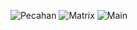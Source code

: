 ![Pecahan](https://github.com/MatthewAldhinoSirait/4522210087_MatthewAldhinoSirait/assets/148308997/2b4ba660-1d92-4778-b956-d2901b515395)
![Matrix](https://github.com/MatthewAldhinoSirait/4522210087_MatthewAldhinoSirait/assets/148308997/f1435812-9803-4617-b28d-0c5c48e29461)
![Main](https://github.com/MatthewAldhinoSirait/4522210087_MatthewAldhinoSirait/assets/148308997/282b1f25-8c5c-46d3-aa21-c123d1a59d05)
